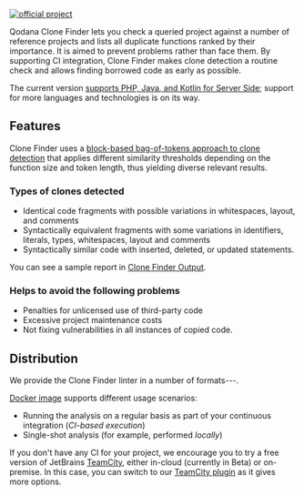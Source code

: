 [//]: # (title: About Qodana Clone Finder)

[![official project](https://jb.gg/badges/official-flat-square.svg)](https://confluence.jetbrains.com/display/ALL/JetBrains+on+GitHub)

Qodana Clone Finder lets you check a queried project against a number of reference projects and lists all duplicate functions ranked by their importance. It is aimed to prevent problems rather than face them. By supporting CI integration, Clone Finder makes clone detection a routine check and allows finding borrowed code as early as possible.

The current version [supports PHP, Java, and Kotlin for Server Side](supported-technologies.md); support for more languages and technologies is on its way.

## Features

Clone Finder uses a [block-based bag-of-tokens approach to clone detection](https://arxiv.org/pdf/2002.05204.pdf) that applies different similarity thresholds depending on the function size and token length, thus yielding diverse relevant results.

### Types of clones detected
* Identical code fragments with possible variations in whitespaces, layout, and comments
* Syntactically equivalent fragments with some variations in identifiers, literals, types, whitespaces, layout and comments
* Syntactically similar code with inserted, deleted, or updated statements.

You can see a sample report in [Clone Finder Output](clone-finder-output.md).

### Helps to avoid the following problems
<!---update!--->
* Penalties for unlicensed use of third-party code
* Excessive project maintenance costs
* Not fixing vulnerabilities in all instances of copied code.

## Distribution

We provide the Clone Finder linter in a number of formats---.

[Docker image](clone-finder-docker-readme.md) supports different usage scenarios:
- Running the analysis on a regular basis as part of your continuous integration (*CI-based execution*)
- Single-shot analysis (for example, performed *locally*)

If you don't have any CI for your project, we encourage you to try a free version of JetBrains [TeamCity](https://www.jetbrains.com/teamcity/), either in-cloud (currently in Beta) or on-premise. In this case, you can switch to our [TeamCity plugin](clone-finder-teamcity-plugin.md) as it gives more options.









